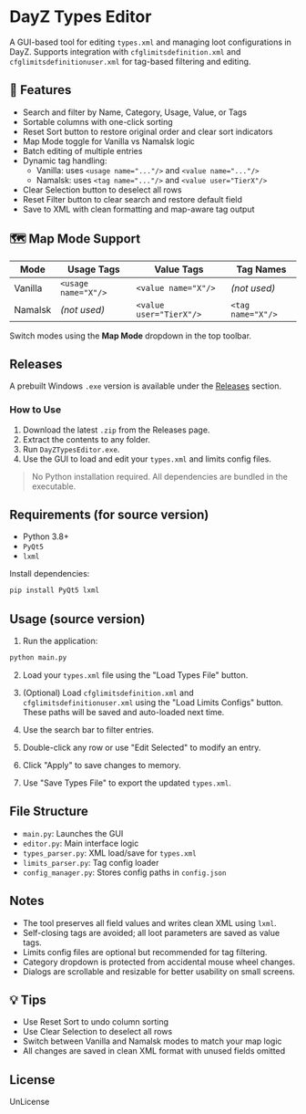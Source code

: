 # DayZ Types Editor

A GUI-based tool for editing `types.xml` and managing loot configurations in DayZ. Supports integration with `cfglimitsdefinition.xml` and `cfglimitsdefinitionuser.xml` for tag-based filtering and editing.

## 🚀 Features

- Search and filter by Name, Category, Usage, Value, or Tags
- Sortable columns with one-click sorting
- Reset Sort button to restore original order and clear sort indicators
- Map Mode toggle for Vanilla vs Namalsk logic
- Batch editing of multiple entries
- Dynamic tag handling:
  - Vanilla: uses `<usage name="..."/>` and `<value name="..."/>`
  - Namalsk: uses `<tag name="..."/>` and `<value user="TierX"/>`
- Clear Selection button to deselect all rows
- Reset Filter button to clear search and restore default field
- Save to XML with clean formatting and map-aware tag output

## 🗺️ Map Mode Support

| Mode     | Usage Tags        | Value Tags             | Tag Names         |
|----------|-------------------|------------------------|-------------------|
| Vanilla  | `<usage name="X"/>` | `<value name="X"/>`     | _(not used)_      |
| Namalsk  | _(not used)_        | `<value user="TierX"/>` | `<tag name="X"/>` |

Switch modes using the **Map Mode** dropdown in the top toolbar.

## Releases

A prebuilt Windows `.exe` version is available under the [Releases](https://github.com/Snow811/Dayz_Types_Editor/releases) section.

### How to Use

1. Download the latest `.zip` from the Releases page.
2. Extract the contents to any folder.
3. Run `DayZTypesEditor.exe`.
4. Use the GUI to load and edit your `types.xml` and limits config files.

> No Python installation required. All dependencies are bundled in the executable.

## Requirements (for source version)

- Python 3.8+
- `PyQt5`
- `lxml`

Install dependencies:

```bash
pip install PyQt5 lxml
```

## Usage (source version)

1. Run the application:

```bash
python main.py
```

2. Load your `types.xml` file using the "Load Types File" button.

3. (Optional) Load `cfglimitsdefinition.xml` and `cfglimitsdefinitionuser.xml` using the "Load Limits Configs" button. These paths will be saved and auto-loaded next time.

4. Use the search bar to filter entries.

5. Double-click any row or use "Edit Selected" to modify an entry.

6. Click "Apply" to save changes to memory.

7. Use "Save Types File" to export the updated `types.xml`.

## File Structure

- `main.py`: Launches the GUI
- `editor.py`: Main interface logic
- `types_parser.py`: XML load/save for `types.xml`
- `limits_parser.py`: Tag config loader
- `config_manager.py`: Stores config paths in `config.json`

## Notes

- The tool preserves all field values and writes clean XML using `lxml`.
- Self-closing tags are avoided; all loot parameters are saved as value tags.
- Limits config files are optional but recommended for tag filtering.
- Category dropdown is protected from accidental mouse wheel changes.
- Dialogs are scrollable and resizable for better usability on small screens.

## 💡 Tips

- Use Reset Sort to undo column sorting  
- Use Clear Selection to deselect all rows  
- Switch between Vanilla and Namalsk modes to match your map logic  
- All changes are saved in clean XML format with unused fields omitted

## License

UnLicense
